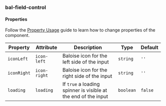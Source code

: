 ### bal-field-control
 
#### Properties

Follow the [Property Usage](https://design.baloise.dev/?path=/docs/implementation-property--page) guide to learn how to change properties of the component.

| Property    | Attribute    | Description                                                    | Type      | Default |
| ----------- | ------------ | -------------------------------------------------------------- | --------- | ------- |
| `iconLeft`  | `icon-left`  | Baloise icon for the left side of the input                    | `string`  | `''`    |
| `iconRight` | `icon-right` | Baloise icon for the right side of the input                   | `string`  | `''`    |
| `loading`   | `loading`    | If `true` a loading spinner is visible at the end of the input | `boolean` | `false` |


 